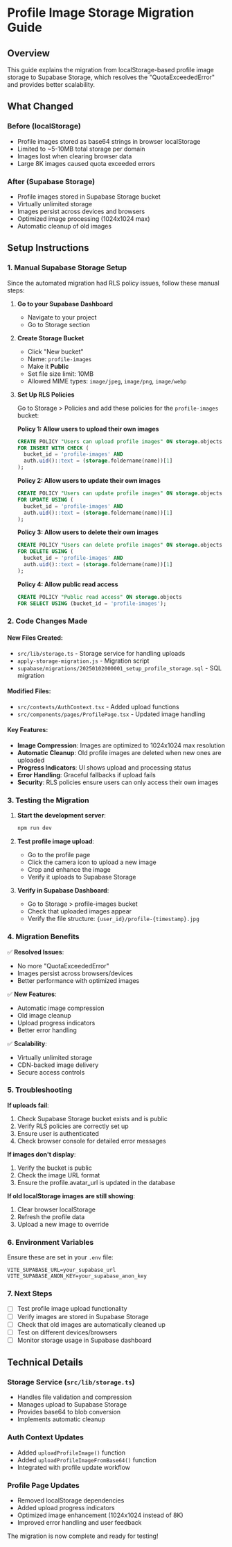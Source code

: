 # Profile Image Storage Migration Guide

## Overview

This guide explains the migration from localStorage-based profile image storage to Supabase Storage, which resolves the "QuotaExceededError" and provides better scalability.

## What Changed

### Before (localStorage)
- Profile images stored as base64 strings in browser localStorage
- Limited to ~5-10MB total storage per domain
- Images lost when clearing browser data
- Large 8K images caused quota exceeded errors

### After (Supabase Storage)
- Profile images stored in Supabase Storage bucket
- Virtually unlimited storage
- Images persist across devices and browsers
- Optimized image processing (1024x1024 max)
- Automatic cleanup of old images

## Setup Instructions

### 1. Manual Supabase Storage Setup

Since the automated migration had RLS policy issues, follow these manual steps:

1. **Go to your Supabase Dashboard**
   - Navigate to your project
   - Go to Storage section

2. **Create Storage Bucket**
   - Click "New bucket"
   - Name: `profile-images`
   - Make it **Public**
   - Set file size limit: 10MB
   - Allowed MIME types: `image/jpeg`, `image/png`, `image/webp`

3. **Set Up RLS Policies**
   
   Go to Storage > Policies and add these policies for the `profile-images` bucket:

   **Policy 1: Allow users to upload their own images**
   ```sql
   CREATE POLICY "Users can upload profile images" ON storage.objects
   FOR INSERT WITH CHECK (
     bucket_id = 'profile-images' AND
     auth.uid()::text = (storage.foldername(name))[1]
   );
   ```

   **Policy 2: Allow users to update their own images**
   ```sql
   CREATE POLICY "Users can update profile images" ON storage.objects
   FOR UPDATE USING (
     bucket_id = 'profile-images' AND
     auth.uid()::text = (storage.foldername(name))[1]
   );
   ```

   **Policy 3: Allow users to delete their own images**
   ```sql
   CREATE POLICY "Users can delete profile images" ON storage.objects
   FOR DELETE USING (
     bucket_id = 'profile-images' AND
     auth.uid()::text = (storage.foldername(name))[1]
   );
   ```

   **Policy 4: Allow public read access**
   ```sql
   CREATE POLICY "Public read access" ON storage.objects
   FOR SELECT USING (bucket_id = 'profile-images');
   ```

### 2. Code Changes Made

#### New Files Created:
- `src/lib/storage.ts` - Storage service for handling uploads
- `apply-storage-migration.js` - Migration script
- `supabase/migrations/20250102000001_setup_profile_storage.sql` - SQL migration

#### Modified Files:
- `src/contexts/AuthContext.tsx` - Added upload functions
- `src/components/pages/ProfilePage.tsx` - Updated image handling

#### Key Features:
- **Image Compression**: Images are optimized to 1024x1024 max resolution
- **Automatic Cleanup**: Old profile images are deleted when new ones are uploaded
- **Progress Indicators**: UI shows upload and processing status
- **Error Handling**: Graceful fallbacks if upload fails
- **Security**: RLS policies ensure users can only access their own images

### 3. Testing the Migration

1. **Start the development server**:
   ```bash
   npm run dev
   ```

2. **Test profile image upload**:
   - Go to the profile page
   - Click the camera icon to upload a new image
   - Crop and enhance the image
   - Verify it uploads to Supabase Storage

3. **Verify in Supabase Dashboard**:
   - Go to Storage > profile-images bucket
   - Check that uploaded images appear
   - Verify the file structure: `{user_id}/profile-{timestamp}.jpg`

### 4. Migration Benefits

✅ **Resolved Issues**:
- No more "QuotaExceededError"
- Images persist across browsers/devices
- Better performance with optimized images

✅ **New Features**:
- Automatic image compression
- Old image cleanup
- Upload progress indicators
- Better error handling

✅ **Scalability**:
- Virtually unlimited storage
- CDN-backed image delivery
- Secure access controls

### 5. Troubleshooting

**If uploads fail**:
1. Check Supabase Storage bucket exists and is public
2. Verify RLS policies are correctly set up
3. Ensure user is authenticated
4. Check browser console for detailed error messages

**If images don't display**:
1. Verify the bucket is public
2. Check the image URL format
3. Ensure the profile.avatar_url is updated in the database

**If old localStorage images are still showing**:
1. Clear browser localStorage
2. Refresh the profile data
3. Upload a new image to override

### 6. Environment Variables

Ensure these are set in your `.env` file:
```
VITE_SUPABASE_URL=your_supabase_url
VITE_SUPABASE_ANON_KEY=your_supabase_anon_key
```

### 7. Next Steps

- [ ] Test profile image upload functionality
- [ ] Verify images are stored in Supabase Storage
- [ ] Check that old images are automatically cleaned up
- [ ] Test on different devices/browsers
- [ ] Monitor storage usage in Supabase dashboard

## Technical Details

### Storage Service (`src/lib/storage.ts`)
- Handles file validation and compression
- Manages upload to Supabase Storage
- Provides base64 to blob conversion
- Implements automatic cleanup

### Auth Context Updates
- Added `uploadProfileImage()` function
- Added `uploadProfileImageFromBase64()` function
- Integrated with profile update workflow

### Profile Page Updates
- Removed localStorage dependencies
- Added upload progress indicators
- Optimized image enhancement (1024x1024 instead of 8K)
- Improved error handling and user feedback

The migration is now complete and ready for testing!
